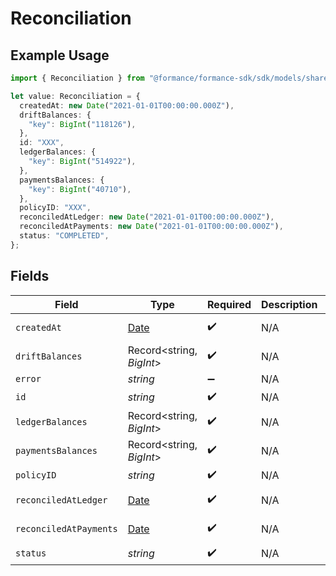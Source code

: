 # Reconciliation

## Example Usage

```typescript
import { Reconciliation } from "@formance/formance-sdk/sdk/models/shared";

let value: Reconciliation = {
  createdAt: new Date("2021-01-01T00:00:00.000Z"),
  driftBalances: {
    "key": BigInt("118126"),
  },
  id: "XXX",
  ledgerBalances: {
    "key": BigInt("514922"),
  },
  paymentsBalances: {
    "key": BigInt("40710"),
  },
  policyID: "XXX",
  reconciledAtLedger: new Date("2021-01-01T00:00:00.000Z"),
  reconciledAtPayments: new Date("2021-01-01T00:00:00.000Z"),
  status: "COMPLETED",
};
```

## Fields

| Field                                                                                         | Type                                                                                          | Required                                                                                      | Description                                                                                   | Example                                                                                       |
| --------------------------------------------------------------------------------------------- | --------------------------------------------------------------------------------------------- | --------------------------------------------------------------------------------------------- | --------------------------------------------------------------------------------------------- | --------------------------------------------------------------------------------------------- |
| `createdAt`                                                                                   | [Date](https://developer.mozilla.org/en-US/docs/Web/JavaScript/Reference/Global_Objects/Date) | :heavy_check_mark:                                                                            | N/A                                                                                           | 2021-01-01T00:00:00.000Z                                                                      |
| `driftBalances`                                                                               | Record<string, *BigInt*>                                                                      | :heavy_check_mark:                                                                            | N/A                                                                                           |                                                                                               |
| `error`                                                                                       | *string*                                                                                      | :heavy_minus_sign:                                                                            | N/A                                                                                           |                                                                                               |
| `id`                                                                                          | *string*                                                                                      | :heavy_check_mark:                                                                            | N/A                                                                                           | XXX                                                                                           |
| `ledgerBalances`                                                                              | Record<string, *BigInt*>                                                                      | :heavy_check_mark:                                                                            | N/A                                                                                           |                                                                                               |
| `paymentsBalances`                                                                            | Record<string, *BigInt*>                                                                      | :heavy_check_mark:                                                                            | N/A                                                                                           |                                                                                               |
| `policyID`                                                                                    | *string*                                                                                      | :heavy_check_mark:                                                                            | N/A                                                                                           | XXX                                                                                           |
| `reconciledAtLedger`                                                                          | [Date](https://developer.mozilla.org/en-US/docs/Web/JavaScript/Reference/Global_Objects/Date) | :heavy_check_mark:                                                                            | N/A                                                                                           | 2021-01-01T00:00:00.000Z                                                                      |
| `reconciledAtPayments`                                                                        | [Date](https://developer.mozilla.org/en-US/docs/Web/JavaScript/Reference/Global_Objects/Date) | :heavy_check_mark:                                                                            | N/A                                                                                           | 2021-01-01T00:00:00.000Z                                                                      |
| `status`                                                                                      | *string*                                                                                      | :heavy_check_mark:                                                                            | N/A                                                                                           | COMPLETED                                                                                     |